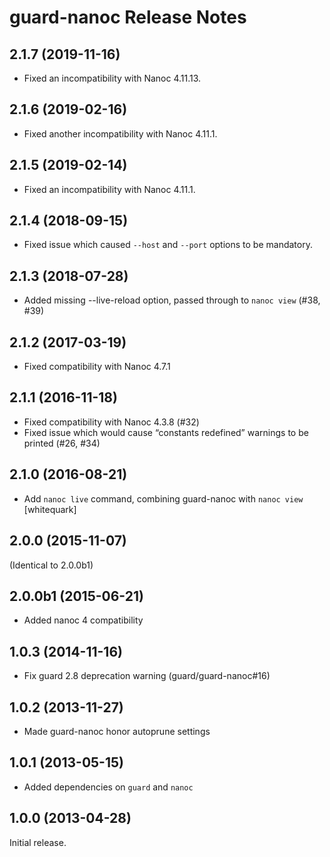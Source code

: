 # guard-nanoc Release Notes

## 2.1.7 (2019-11-16)

* Fixed an incompatibility with Nanoc 4.11.13.

## 2.1.6 (2019-02-16)

* Fixed another incompatibility with Nanoc 4.11.1.

## 2.1.5 (2019-02-14)

* Fixed an incompatibility with Nanoc 4.11.1.

## 2.1.4 (2018-09-15)

* Fixed issue which caused `--host` and `--port` options to be mandatory.

## 2.1.3 (2018-07-28)

* Added missing --live-reload option, passed through to `nanoc view` (#38, #39)

## 2.1.2 (2017-03-19)

* Fixed compatibility with Nanoc 4.7.1

## 2.1.1 (2016-11-18)

* Fixed compatibility with Nanoc 4.3.8 (#32)
* Fixed issue which would cause “constants redefined” warnings to be printed (#26, #34)

## 2.1.0 (2016-08-21)

* Add `nanoc live` command, combining guard-nanoc with `nanoc view` [whitequark]

## 2.0.0 (2015-11-07)

(Identical to 2.0.0b1)

## 2.0.0b1 (2015-06-21)

* Added nanoc 4 compatibility

## 1.0.3 (2014-11-16)

* Fix guard 2.8 deprecation warning (guard/guard-nanoc#16)

## 1.0.2 (2013-11-27)

* Made guard-nanoc honor autoprune settings

## 1.0.1 (2013-05-15)

* Added dependencies on `guard` and `nanoc`

## 1.0.0 (2013-04-28)

Initial release.
